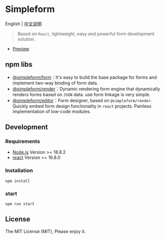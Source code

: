 # Simpleform
English | [中文说明](./README_CN.md)

> Based on `React`, lightweight, easy and powerful form development solution.

* [Preview](https://mezhanglei.github.io/simpleform/demo/#/)
<!-- * [Documentation](https://mezhanglei.github.io/simpleform/docs/#/) -->

## npm libs

- [@simpleform/form](packages/form)：It's easy to build the base package for forms and implement two-way binding of form data.
- [@simpleform/render](packages/render)：Dynamic rendering form engine that dynamically renders forms based on `JSON` data. use form linkage is very simple.
- [@simpleform/editor](packages/editor)：Form designer, based on `@simpleform/render`. Quickly embed form design functionality in `react` projects. Painless implementation of low-code modules.

## Development

### Requirements
- [Node.js](https://nodejs.org/en/) Version >= 18.8.2
- [react](https://react.docschina.org/) Version >= 16.8.0

### Installation
```
npm install
```
### start
```
npm run start
```

<!-- ## Sponsor
If you think it's awesome, sponsor the author with a cup of coffee!
|  WeChatPay  | Alipay |
|---|---|
|<img src="https://cdn.jsdelivr.net/gh/mezhanglei/myWebsite@master/mine/weixin_pay.png" width="200" />| <img src="https://cdn.jsdelivr.net/gh/mezhanglei/myWebsite@master/mine/ali_pay.png" width="200" /> | -->

## License
The MIT License (MIT), Please enjoy it.